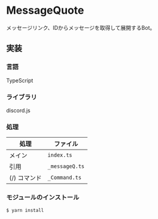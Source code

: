 # MessageQuote

メッセージリンク、IDからメッセージを取得して展開するBot。

## 実装

### 言語

TypeScript

### ライブラリ

discord.js

### 処理

| 処理 | ファイル |
| ---- | ---- |
| メイン | `index.ts` |
| 引用 | `_messageQ.ts` |
| (/) コマンド | `_Command.ts` |

### モジュールのインストール

```bash
$ yarn install
```
